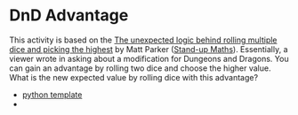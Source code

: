 # DnD Advantage

This activity is based on the [The unexpected logic behind rolling multiple dice and picking the highest](https://youtu.be/X_DdGRjtwAo) by Matt Parker ([Stand-up Maths](https://www.youtube.com/@standupmaths)). Essentially, a viewer wrote in asking about a modification for Dungeons and Dragons. You can gain an advantage by rolling two dice and choose the higher value. What is the new expected value by rolling dice with this advantage?

+ [python template](./dnd_advantage.py)
+ 

